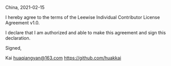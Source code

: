 China, 2021-02-15

I hereby agree to the terms of the Leewise Individual Contributor License
Agreement v1.0.

I declare that I am authorized and able to make this agreement and sign this
declaration.

Signed,

Kai huaqiangyan@163.com  https://github.com/huakkai
